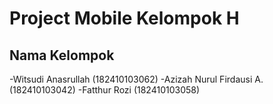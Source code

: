 # Project Mobile Kelompok H



## Nama Kelompok
-Witsudi Anasrullah (182410103062)
-Azizah Nurul Firdausi A. (182410103042)
-Fatthur Rozi (182410103058)

